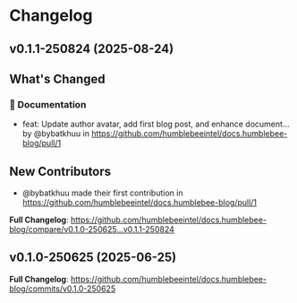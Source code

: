 # Changelog

## v0.1.1-250824 (2025-08-24)

<!-- Release notes generated using configuration in .github/release.yml at v0.1.1-250824 -->

## What's Changed
### 📝 Documentation
* feat: Update author avatar, add first blog post, and enhance document… by @bybatkhuu in https://github.com/humblebeeintel/docs.humblebee-blog/pull/1

## New Contributors
* @bybatkhuu made their first contribution in https://github.com/humblebeeintel/docs.humblebee-blog/pull/1

**Full Changelog**: https://github.com/humblebeeintel/docs.humblebee-blog/compare/v0.1.0-250625...v0.1.1-250824

## v0.1.0-250625 (2025-06-25)

<!-- Release notes generated using configuration in .github/release.yml at v0.1.0-250625 -->



**Full Changelog**: https://github.com/humblebeeintel/docs.humblebee-blog/commits/v0.1.0-250625

